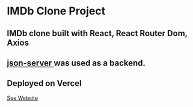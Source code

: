 # IMDb Clone Project

## IMDb clone built with React, React Router Dom, Axios 
## [json-server ](https://github.com/IU4308/imdb-clone-backend) was used as a backend. 
## Deployed on Vercel

[See Website](https://imdb-clone-sigma-gilt.vercel.app/)
